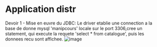 # Application distr
Devoir 1 - Mise en euvre du JDBC:
Le driver etablie une connection a la base de donne mysql 'manipcours' locale sur le port 3306,cree un statement, qui execute la requete 'select * from catalogue', puis les donnees recu sont affichee.
![image](https://user-images.githubusercontent.com/72801217/151719438-adba7b29-a6a8-4cd7-9d2d-85bf8c959f39.png)
